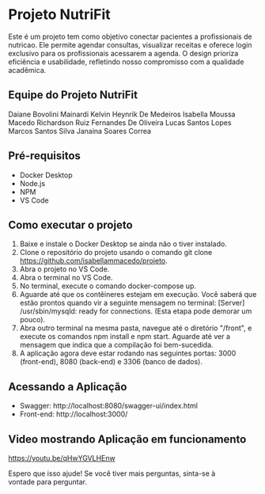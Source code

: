# Projeto NutriFit

Este é um projeto tem como objetivo conectar pacientes a profissionais de nutricao. Ele permite agendar consultas, visualizar receitas e oferece login exclusivo para os profissionais acessarem a agenda. O design prioriza eficiência e usabilidade, refletindo nosso compromisso com a qualidade acadêmica.

## Equipe do  Projeto NutriFit

Daiane Bovolini Mainardi
Kelvin Heynrik De Medeiros
Isabella Moussa Macedo
Richardson Ruiz Fernandes De Oliveira
Lucas Santos Lopes
Marcos Santos Silva
Janaina Soares Correa

## Pré-requisitos

- Docker Desktop
- Node.js
- NPM
- VS Code

## Como executar o projeto

1. Baixe e instale o Docker Desktop se ainda não o tiver instalado.
2. Clone o repositório do projeto usando o comando git clone https://github.com/isabellammacedo/projeto.
3. Abra o projeto no VS Code.
4. Abra o terminal no VS Code.
5. No terminal, execute o comando docker-compose up.
6. Aguarde até que os contêineres estejam em execução. Você saberá que estão prontos quando vir a seguinte mensagem no terminal: [Server] /usr/sbin/mysqld: ready for connections. (Esta etapa pode demorar um pouco).
7. Abra outro terminal na mesma pasta, navegue até o diretório "/front", e execute os comandos npm install e npm start. Aguarde até ver a mensagem que indica que a compilação foi bem-sucedida.
8. A aplicação agora deve estar rodando nas seguintes portas: 3000 (front-end), 8080 (back-end) e 3306 (banco de dados).

## Acessando a Aplicação

- Swagger: http://localhost:8080/swagger-ui/index.html
- Front-end: http://localhost:3000/

## Video mostrando Aplicação em funcionamento 
https://youtu.be/qHwYGVLHEnw



Espero que isso ajude! Se você tiver mais perguntas, sinta-se à vontade para perguntar.
